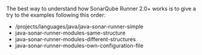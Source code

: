 The best way to understand how SonarQube Runner 2.0+ works is to give a try to the examples following this order:
* /projects/languages/java/java-sonar-runner-simple
* java-sonar-runner-modules-same-structure
* java-sonar-runner-modules-different-structures
* java-sonar-runner-modules-own-configuration-file
